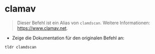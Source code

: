 # clamav

> Dieser Befehl ist ein Alias von `clamdscan`.
> Weitere Informationen: <https://www.clamav.net>.

- Zeige die Dokumentation für den originalen Befehl an:

`tldr clamdscan`
